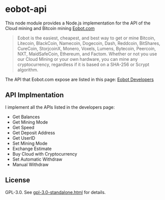 # eobot-api

This node module provides a Node.js implementation for the API of the Cloud mining and Bitcoin mining [Eobot.com](https://www.eobot.com/)   
> Eobot is the easiest, cheapest, and best way to get or mine Bitcoin, Litecoin, BlackCoin, Namecoin, Dogecoin, Dash, Reddcoin, BitShares, CureCoin, StorjcoinX, Monero, Voxels, Lumens, Bytecoin, Peercoin, NXT, MaidSafeCoin, Ethereum, and Factom. Whether or not you use our Cloud Mining or your own hardware, you can mine any cryptocurrency, regardless if it is based on a SHA-256 or Scrypt algorithm.

The API that Eobot.com expose are listed in this page: [Eobot Developers](https://www.eobot.com/developers)

## API Implmentation

I implement all the APIs listed in the developers page:

- Get Balances
- Get Mining Mode
- Get Speed
- Get Deposit Address
- Get UserID
- Set Mining Mode
- Exchange Estimate
- Buy Cloud with Cryptocurrency
- Set Automatic Withdraw
- Manual Withdraw


## License

GPL-3.0. See [gpl-3.0-standalone.html](http://www.gnu.org/licenses/gpl-3.0-standalone.html) for details.
